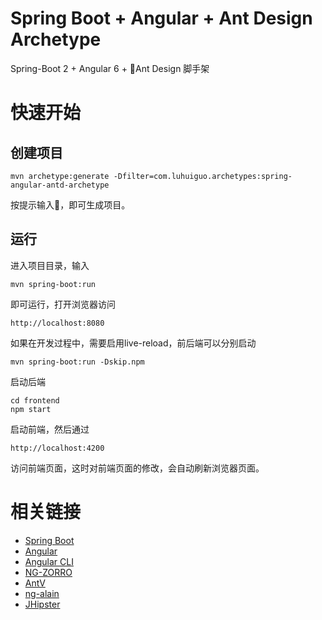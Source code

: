 Spring Boot + Angular + Ant Design Archetype
==========

Spring-Boot 2 + Angular 6 + Ant Design 脚手架

# 快速开始

## 创建项目

```
mvn archetype:generate -Dfilter=com.luhuiguo.archetypes:spring-angular-antd-archetype
```
按提示输入，即可生成项目。

## 运行

进入项目目录，输入
```
mvn spring-boot:run
```
即可运行，打开浏览器访问
```
http://localhost:8080
```

如果在开发过程中，需要启用live-reload，前后端可以分别启动

```
mvn spring-boot:run -Dskip.npm
```
启动后端
```
cd frontend
npm start
```
启动前端，然后通过
```
http://localhost:4200
```
访问前端页面，这时对前端页面的修改，会自动刷新浏览器页面。



# 相关链接
* [Spring Boot](https://spring.io/projects/spring-boot)
* [Angular](https://angular.io/)
* [Angular CLI](https://cli.angular.io/)
* [NG-ZORRO](https://ng.ant.design/)
* [AntV](https://antv.alipay.com/)
* [ng-alain](http://ng-alain.com/)
* [JHipster](http://www.jhipster.tech/)

